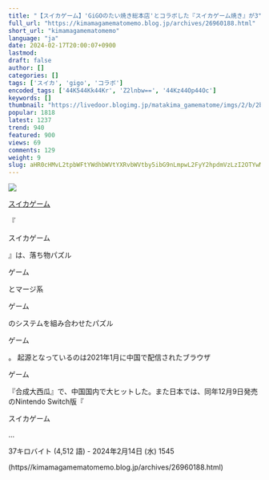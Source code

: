 ```yaml
---
title: "【スイカゲーム】'GiGOのたい焼き総本店'とコラボした『スイカゲーム焼き』が3"
full_url: "https://kimamagamematomemo.blog.jp/archives/26960188.html"
short_url: "kimamagamematomemo"
language: "ja"
date: 2024-02-17T20:00:07+0900
lastmod: 
draft: false
author: []
categories: []
tags: ['スイカ', 'gigo', 'コラボ']
encoded_tags: ['44K544Kk44Kr', 'Z2lnbw==', '44Kz44Op44Oc']
keywords: []
thumbnail: "https://livedoor.blogimg.jp/matakima_gamematome/imgs/2/b/2b7936b4-s.jpg"
popular: 1818
latest: 1237
trend: 940
featured: 900
views: 69
comments: 129
weight: 9
slug: aHR0cHMvL2tpbWFtYWdhbWVtYXRvbWVtby5ibG9nLmpwL2FyY2hpdmVzLzI2OTYwMTg4Lmh0bWw=
---
```


![](https://livedoor.blogimg.jp/matakima_gamematome/imgs/2/b/2b7936b4-s.jpg)

<div><a target='_blank' href='https//ja.wikipedia.org/wiki/%E3%82%B9%E3%82%A4%E3%82%AB%E3%82%B2%E3%83%BC%E3%83%A0' title='スイカゲーム'><p>スイカゲーム</p></a> <p class='searchresult'>『<p>スイカゲーム</p>』は、落ち物パズル<p>ゲーム</p>とマージ系<p>ゲーム</p>のシステムを組み合わせたパズル<p>ゲーム</p>。 起源となっているのは2021年1月に中国で配信されたブラウザ<p>ゲーム</p>『合成大西瓜』で、中国国内で大ヒットした。また日本では、同年12月9日発売のNintendo Switch版『<p>スイカゲーム</p>…</p> <p class='mw-search-result-data'>37キロバイト (4,512 語) - 2024年2月14日 (水) 1545</p></div>

(https//kimamagamematomemo.blog.jp/archives/26960188.html)
